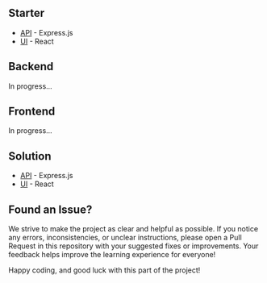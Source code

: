 ## Starter 
  - [API](https://github.com/petproject-dev/expense-tracker-backend-part-3) - Express.js
  - [UI](https://github.com/petproject-dev/expense-tracker-frontend-part-3) - React

## Backend
In progress...

## Frontend
In progress...

## Solution
  - [API](https://github.com/petproject-dev/expense-tracker-backend-part-4) - Express.js
  - [UI](https://github.com/petproject-dev/expense-tracker-frontend-part-4) - React

## Found an Issue?
We strive to make the project as clear and helpful as possible. If you notice any errors, inconsistencies, or unclear instructions, please open a Pull Request in this repository with your suggested fixes or improvements. Your feedback helps improve the learning experience for everyone!

Happy coding, and good luck with this part of the project!

